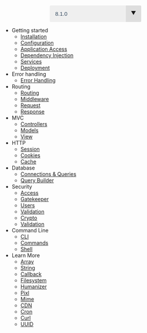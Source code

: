 <style type="text/css">
select{-webkit-appearance:none;-moz-appearance:none;-ms-appearance:none;appearance:none;outline:0;box-shadow:none;border:0!important;background:#efefef;background-image:none}.select{position:relative;display:block;width:250px;height:45px;line-height:3;background:#efefef;overflow:hidden;border-radius:.25em;margin:0 auto}select{width:100%;height:100%;margin:0;padding:0 0 0 .5em;color:#33495f;cursor:pointer;padding-left:15px;font-size:15px}select::-ms-expand{display:none}.select::after{content:'\25BC';position:absolute;top:0;right:0;bottom:0;padding:0 1em;background:#dedede;pointer-events:none}.select:hover::after{color:#f39c12}.select::after{-webkit-transition:.25s all ease;-o-transition:.25s all ease;transition:.25s all ease}
</style>
<div class="select">
	<select onchange="window.location = window.location.protocol + '//' + window.location.host + '/' + this.value">
	  	<option value="8.1.0" selected>8.1.0</option>
	</select>
</div>

- Getting started
	- [Installation](/8.1.0/01_getting_started/01_installation)
	- [Configuration](/8.1.0/01_getting_started/02_configuration)
	- [Application Access](/8.1.0/01_getting_started/03_application_access)
	- [Dependency Injection](/8.1.0/01_getting_started/04_dependency_injection)
	- [Services](/8.1.0/01_getting_started/05_services)
	- [Deployment](/8.1.0/01_getting_started/06_deployment)
- Error handling
	- [Error Handling](/8.1.0/02_error_handling/01_error_handling)
- Routing
	- [Routing](/8.1.0/03_routing/01_routing)
	- [Middleware](/8.1.0/03_routing/02_middleware)
	- [Request](/8.1.0/03_routing/03_request)
	- [Response](/8.1.0/03_routing/04_response)
- MVC
	- [Controllers](/8.1.0/04_mvc/01_controllers)
	- [Models](/8.1.0/04_mvc/02_models)
	- [View](/8.1.0/04_mvc/03_view)
- HTTP
	- [Session](/8.1.0/05_http/01_session)
	- [Cookies](/8.1.0/05_http/02_cookies)
	- [Cache](/8.1.0/05_http/03_cache)
- Database
	- [Connections & Queries](/8.1.0/07_database/01_database)
	- [Query Builder](/8.1.0/07_database/02_query_builder)
- Security
	- [Access](/8.1.0/08_security/01_access)
	- [Gatekeeper](/8.1.0/08_security/02_gatekeeper)
	- [Users](/8.1.0/08_security/03_users)
	- [Validation](/8.1.0/08_security/04_validation)
	- [Crypto](/8.1.0/08_security/05_crypto)
	- [Validation](/8.1.0/08_security/06_spam)
- Command Line
	- [CLI](/8.1.0/09_command_line/01_cli)
	- [Commands](/8.1.0/09_command_line/02_commands)
	- [Shell](/8.1.0/09_command_line/03_shell)
- Learn More
	- [Array](/8.1.0/10_learn_more/01_array)
	- [String](/8.1.0/10_learn_more/02_string)
	- [Callback](/8.1.0/10_learn_more/03_callback)
	- [Filesystem](/8.1.0/10_learn_more/04_filesystem)
	- [Humanizer](/8.1.0/10_learn_more/05_humanizer)
	- [Pixl](/8.1.0/10_learn_more/06_pixl)
	- [Mime](/8.1.0/10_learn_more/07_mime)
	- [CDN](/8.1.0/10_learn_more/08_cdn)
	- [Cron](/8.1.0/10_learn_more/09_cron)
	- [Curl](/8.1.0/10_learn_more/10_curl)
	- [UUID](/8.1.0/10_learn_more/11_uuid)
	
